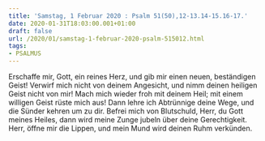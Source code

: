 ```yaml
---
title: 'Samstag, 1 Februar 2020 : Psalm 51(50),12-13.14-15.16-17.'
date: 2020-01-31T18:03:00.001+01:00
draft: false
url: /2020/01/samstag-1-februar-2020-psalm-515012.html
tags: 
- PSALMUS
---
```


Erschaffe mir, Gott, ein reines Herz, und gib mir einen neuen, beständigen Geist! Verwirf mich nicht von deinem Angesicht, und nimm deinen heiligen Geist nicht von mir! Mach mich wieder froh mit deinem Heil; mit einem willigen Geist rüste mich aus! Dann lehre ich Abtrünnige deine Wege, und die Sünder kehren um zu dir. Befrei mich von Blutschuld, Herr, du Gott meines Heiles, dann wird meine Zunge jubeln über deine Gerechtigkeit. Herr, öffne mir die Lippen, und mein Mund wird deinen Ruhm verkünden.